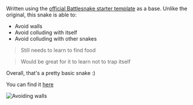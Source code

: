 Written using the [official Battlesnake starter template](https://replit.com/@Battlesnake/starter-snake-python?v=1) as a base.
Unlike the original, this snake is able to:
- Avoid walls
- Avoid colluding with itself
- Avoid colluding with other snakes

>Still needs to learn to find food

>Would be great for it to learn not to trap itself

Overall, that's a pretty basic snake :)

You can find it [here](https://play.battlesnake.com/profile/doodoal#battlesnakes)

![Avoiding walls](https://exporter.battlesnake.com/games/e18de708-e1fb-47e8-a23b-0dd1eb5baf03/gif)

